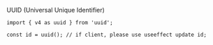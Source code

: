 UUID (Universal Unique Identifier)

```tsx
import { v4 as uuid } from 'uuid';

const id = uuid(); // if client, please use useeffect update id;
```
